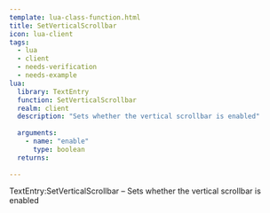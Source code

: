 ```yaml
---
template: lua-class-function.html
title: SetVerticalScrollbar
icon: lua-client
tags:
  - lua
  - client
  - needs-verification
  - needs-example
lua:
  library: TextEntry
  function: SetVerticalScrollbar
  realm: client
  description: "Sets whether the vertical scrollbar is enabled"
  
  arguments:
    - name: "enable"
      type: boolean
  returns:
    
---
```


<div class="lua__search__keywords">
TextEntry:SetVerticalScrollbar &#x2013; Sets whether the vertical scrollbar is enabled
</div>
